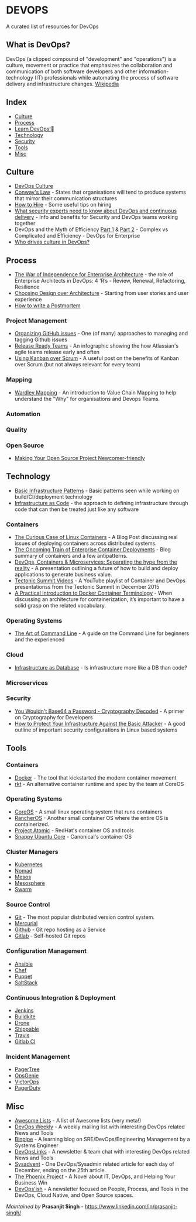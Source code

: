 DEVOPS
======

A curated list of resources for DevOps

What is DevOps?
---------------

DevOps (a clipped compound of "development" and "operations") is a culture, movement or practice that emphasizes the collaboration and communication of both software developers and other information-technology (IT) professionals while automating the process of software delivery and infrastructure changes. [Wikipedia](https://en.wikipedia.org/wiki/DevOps)

Index
-----

-	[Culture](#culture)
-	[Process](#process)
- [Learn DevOps!](https://github.com/BINPIPE/resources/blob/master/devops-lessons.md)&#x1F34E;
-	[Technology](#technology)
-	[Security](#security)
-	[Tools](#tools)
-	[Misc](#misc)

Culture
-------

-	[DevOps Culture](http://martinfowler.com/bliki/DevOpsCulture.html)
-	[Conway's Law](https://en.wikipedia.org/wiki/Conway%27s_law) - States that organisations will tend to produce systems that mirror their communication structures
-	[How to Hire](https://medium.com/swlh/how-to-hire-34f4ded5f176#.ilxplhbdh) - Some useful tips on hiring
-	[What security experts need to know about DevOps and continuous delivery](https://labs.signalsciences.com/what-security-experts-need-to-know-about-devops-and-continuous-delivery-f9e0d53dd09f#.7y0lxtsr9) - Info and benefits for Security and DevOps teams working together
-	DevOps and the Myth of Efficiency [Part 1](http://blog.christianposta.com/devops/devops-and-the-myth-of-efficiency-part-i/) & [Part 2](http://blog.christianposta.com/devops/devops-and-the-myth-of-efficiency-part-ii/) - Complex vs Complicated and Efficiency - DevOps for Enterprise
-   [Who drives culture in DevOps?](https://opensource.com/article/17/12/who-drives-culture-devops)

Process
-------

-	[The War of Independence for Enterprise Architecture](https://medium.com/compliance-at-velocity/the-war-of-independence-for-enterprise-architecture-1ed8eb34af3f#.kts5s5a12) - the role of Enterprise Architects in DevOps: 4 ‘R’s - Review, Renewal, Refactoring, Resilience
-	[Choosing Design over Architecture](https://18f.gsa.gov/2015/11/17/choose-design-over-architecture/) - Starting from user stories and user experience
-	[How to write a Postmortem](https://blog.serverdensity.com/how-to-write-a-postmortem/)

### Project Management

-	[Organizing GitHub issues](https://robinpowered.com/blog/best-practice-system-for-organizing-and-tagging-github-issues/) - One (of many) approaches to managing and tagging Github issues
-	[Release Ready Teams](https://www.atlassian.com/agile/release-ready-agile-teams) - An infographic showing the how Atlassian's agile teams release early and often
-	[Using Kanban over Scrum](https://medium.com/cto-school/ditching-scrum-for-kanban-the-best-decision-we-ve-made-as-a-team-cd1167014a6f#.p8a1zicwm) - A useful post on the benefits of Kanban over Scrum (but not always relevant for every team)

### Mapping

-	[Wardley Mapping](http://blog.gardeviance.org/2015/02/an-introduction-to-wardley-value-chain.html) - An introduction to Value Chain Mapping to help understand the "Why" for organisations and Devops Teams.

### Automation

### Quality

### Open Source

-	[Making Your Open Source Project Newcomer-friendly](http://manishearth.github.io/blog/2016/01/03/making-your-open-source-project-newcomer-friendly/)

Technology
----------

-	[Basic Infrastructure Patterns](http://www.scriptcrafty.com/basic-infrastructure-patterns/) - Basic patterns seen while working on build/CI/deployment technology
-	[Infrastructure as Code](http://martinfowler.com/bliki/InfrastructureAsCode.html) - the approach to defining infrastructure through code that can then be treated just like any software

### Containers

-	[The Curious Case of Linux Containers](https://medium.com/@sumbry/the-curious-case-of-linux-containers-328e2adc12a2#.j1hbq72im) - A Blog Post discussing real issues of deploying containers across distributed systems.
-	[The Oncoming Train of Enterprise Container Deployments](http://www.juliandunn.net/2015/12/04/the-oncoming-train-of-enterprise-container-deployments/) - Blog summary of containers and a few antipatterns.
-	[DevOps, Containers & Microservices: Separating the hype from the reality](http://www.slideshare.net/dberkholz/devops-containers-microservices-separating-the-hype-from-the-reality) - A presentation outlining a future of how to build and deploy applications to generate business value.
-	[Tectonic Summit Videos](https://www.youtube.com/playlist?list=PLlh6TqkU8kg_Eydfk1Nyt6iK7wM8v9bRA) - A YouTube playlist of Container and DevOps presentationss from the Tectonic Summit in December 2015
- [A Practical Introduction to Docker Container Terminology](http://developerblog.redhat.com/2016/01/13/a-practical-introduction-to-docker-container-terminology/) - When discussing an architecture for containerization, it’s important to have a solid grasp on the related vocabulary.

### Operating Systems

-	[The Art of Command Line](https://github.com/jlevy/the-art-of-command-line) - A guide on the Command Line for beginners and the experienced

### Cloud

-	[Infrastructure as Database](http://www.scriptcrafty.com/infrastructure-as-a-database/) - Is infrastructure more like a DB than code?

### Microservices

### Security

-	[You Wouldn't Base64 a Password - Cryptography Decoded](https://paragonie.com/blog/2015/08/you-wouldnt-base64-a-password-cryptography-decoded) - A primer on Cryptography for Developers
-	[How to Protect Your Infrastructure Against the Basic Attacker](http://blog.mailgun.com/security-guide-basic-infrastructure-security/) - A good outline of important security configurations in Linux based systems

Tools
-----

### Containers

-	[Docker](https://www.docker.com/) - The tool that kickstarted the modern container movement
-	[rkt](https://coreos.com/rkt/docs/latest/) - An alternative container runtime and spec by the team at CoreOS

### Operating Systems

-	[CoreOS](https://coreos.com) - A small linux operating system that runs containers
-	[RancherOS](https://rancher.com) - Another small container OS where the entire OS is containerized.
-	[Project Atomic](http://www.projectatomic.io/) - RedHat's container OS and tools
-	[Snappy Ubuntu Core](https://developer.ubuntu.com/en/snappy/) - Canonical's container OS

### Cluster Managers

-	[Kubernetes](https://kubernetes.io)
-	[Nomad](https://www.nomadproject.io/)
-	[Mesos](https://mesos.apache.org/)
-	[Mesosphere](https://mesosphere.com/)
-	[Swarm](https://docs.docker.com/swarm/)

### Source Control

-	[Git](https://git-scm.com/) - The most popular distributed version control system.
-	[Mercurial](https://www.mercurial-scm.org/)
-	[Github](https://github.com/) - Git repo hosting as a Service
-	[Gitlab](https://about.gitlab.com/) - Self-hosted Git repos

### Configuration Management

-	[Ansible](http://www.ansible.com/)
-	[Chef](https://www.chef.io/)
-	[Puppet](https://puppetlabs.com/)
-	[SaltStack](https://saltstack.com/)

### Continuous Integration & Deployment

-	[Jenkins](https://jenkins-ci.org/)
-	[Buildkite](https://buildkite.com/)
-	[Drone](https://github.com/drone)
-	[Shippable](https://app.shippable.com/)
-	[Travis](https://travis-ci.org/)
-	[Gitlab CI](https://about.gitlab.com/)

### Incident Management

- [PagerTree](https://pagertree.com/)
- [OpsGenie](https://www.opsgenie.com/)
- [VictorOps](https://victorops.com/)
- [PagerDuty](https://www.pagerduty.com/)

Misc
----

-	[Awesome Lists](https://github.com/sindresorhus/awesome) - A list of Awesome lists (very meta!)
-	[DevOps Weekly](http://www.devopsweekly.com/) - A weekly mailing list with interesting DevOps related News and Tools
- [Binpipe](https://binpipe.blogspot.com/) - A learning blog on SRE/DevOps/Engineering Management by a Systems Engineer
-	[DevOpsLinks](http://devopslinks.com/) - A newsletter & team chat with interesting DevOps related News and Tools
-	[Sysadvent](http://sysadvent.blogspot.co.uk) - One DevOps/Sysadmin related article for each day of December, ending on the 25th article.
-	[The Phoenix Project](http://www.amazon.com/Phoenix-Project-DevOps-Helping-Business/dp/0988262509/ref=sr_1_1?ie=UTF8&qid=1451900824&sr=8-1&keywords=project+phoenix) - A Novel about IT, DevOps, and Helping Your Business Win
- [DevOps'ish](https://devopsish.com/) - A newsletter focused on People, Process, and Tools in the DevOps, Cloud Native, and Open Source spaces.

_Maintained by_ **Prasanjit Singh** - https://www.linkedin.com/in/prasanjit-singh/
